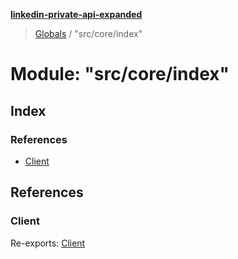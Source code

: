 **[linkedin-private-api-expanded](../README.md)**

> [Globals](../globals.md) / "src/core/index"

# Module: "src/core/index"

## Index

### References

* [Client](_src_core_index_.md#client)

## References

### Client

Re-exports: [Client](../classes/_src_core_client_.client.md)
